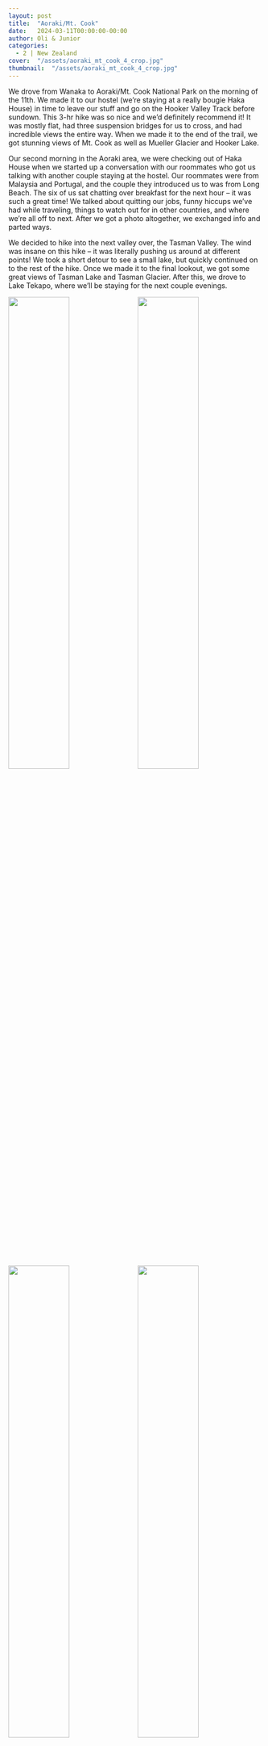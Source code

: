 ```yaml
---
layout: post
title:  "Aoraki/Mt. Cook"
date:   2024-03-11T00:00:00-00:00
author: Oli & Junior
categories:
  - 2 | New Zealand
cover:  "/assets/aoraki_mt_cook_4_crop.jpg"
thumbnail:  "/assets/aoraki_mt_cook_4_crop.jpg"
---
```


We drove from Wanaka to Aoraki/Mt. Cook National Park on the morning of the 11th. We made it to our hostel (we’re staying at a really bougie Haka House) in time to leave our stuff and go on the Hooker Valley Track before sundown. This 3-hr hike was so nice and we’d definitely recommend it! It was mostly flat, had three suspension bridges for us to cross, and had incredible views the entire way. When we made it to the end of the trail, we got stunning views of Mt. Cook as well as Mueller Glacier and Hooker Lake. 

Our second morning in the Aoraki area, we were checking out of Haka House when we started up a conversation with our roommates who got us talking with another couple staying at the hostel. Our roommates were from Malaysia and Portugal, and the couple they introduced us to was from Long Beach. The six of us sat chatting over breakfast for the next hour – it was such a great time! We talked about quitting our jobs, funny hiccups we’ve had while traveling, things to watch out for in other countries, and where we’re all off to next. After we got a photo altogether, we exchanged info and parted ways. 

We decided to hike into the next valley over, the Tasman Valley. The wind was insane on this hike – it was literally pushing us around at different points! We took a short detour to see a small lake, but quickly continued on to the rest of the hike. Once we made it to the final lookout, we got some great views of Tasman Lake and Tasman Glacier. After this, we drove to Lake Tekapo, where we’ll be staying for the next couple evenings.

<div float="left">
  <img src="/oli-jr-travel/assets/photos/aoraki_mt_cook/aoraki_mt_cook_1.jpg" style="float:left; width:49%; margin-bottom:10px" />
  <img src="/oli-jr-travel/assets/photos/aoraki_mt_cook/aoraki_mt_cook_2.jpg" style="float:right; width:49%; margin-bottom:10px" />
</div>
<div float="left">
  <img src="/oli-jr-travel/assets/photos/aoraki_mt_cook/aoraki_mt_cook_3.jpg" style="float:left; width:49%; margin-bottom:10px" />
  <img src="/oli-jr-travel/assets/photos/aoraki_mt_cook/aoraki_mt_cook_4.jpg" style="float:right; width:49%; margin-bottom:10px" />
</div>
<img src="/oli-jr-travel/assets/photos/aoraki_mt_cook/aoraki_mt_cook_5.jpg" style="width:100%; margin-bottom:10px">
<img src="/oli-jr-travel/assets/photos/aoraki_mt_cook/aoraki_mt_cook_5.jpg" style="width:60%; margin-bottom:10px">


<br clear="all" />

__Español__

Condujimos desde Wanaka a Aoraki/Mt. Parque Nacional Cook en la mañana del día 11. Llegamos a nuestro albergue (nos hospedaremos en una casa Haka realmente elegante) a tiempo para dejar nuestras cosas y tomar el Hooker Valley Track antes del atardecer. ¡Esta caminata de 3 horas fue muy agradable y definitivamente la recomendaríamos! Era mayormente plano, tenía tres puentes colgantes para cruzar y tenía vistas increíbles durante todo el camino. Cuando llegamos al final del sendero, obtuvimos vistas impresionantes del monte Cook, así como del glaciar Mueller y el lago Hooker.

Nuestra segunda mañana en el área de Aoraki, estábamos saliendo de Haka House cuando comenzamos una conversación con nuestros compañeros de cuarto que nos hicieron hablar con otra pareja que se alojaba en el albergue. Nuestros compañeros de cuarto eran de Malasia y Portugal, y la pareja que nos presentaron era de Long Beach. Los seis nos sentamos a charlar durante el desayuno durante la siguiente hora. ¡Fue un momento fantástico! Hablamos sobre dejar nuestros trabajos, contratiempos divertidos que hemos tenido mientras viajamos, cosas a tener en cuenta en otros países y hacia dónde nos dirigimos a continuación. Después de tomarnos una foto, intercambiamos información y nos separamos.

Decidimos caminar hacia el siguiente valle, el Valle de Tasmania. El viento fue una locura en esta caminata: ¡literalmente nos empujaba en diferentes puntos! Tomamos un pequeño desvío para ver un pequeño lago, pero rápidamente continuamos con el resto de la caminata. Una vez que llegamos al mirador final, obtuvimos excelentes vistas del lago Tasman y el glaciar Tasman. Después de esto, nos dirigimos al lago Tekapo, donde nos quedaremos las próximas dos noches.
